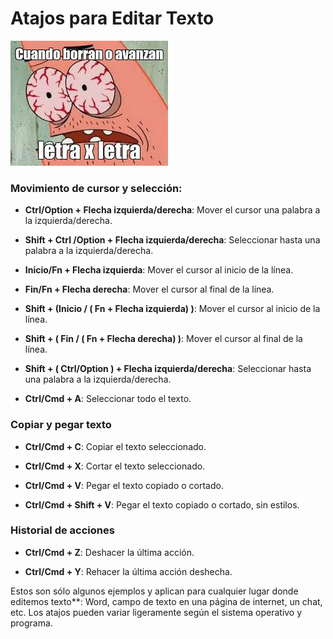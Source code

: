 # Atajos para Editar Texto

![alt text](../../memes/letra-x-letra.jpg)

### Movimiento de cursor y selección:

- **Ctrl/Option + Flecha izquierda/derecha**: Mover el cursor una palabra a la izquierda/derecha.

- **Shift + Ctrl /Option   + Flecha izquierda/derecha**: Seleccionar hasta una palabra a la izquierda/derecha.

- **Inicio/Fn + Flecha izquierda**: Mover el cursor al inicio de la línea.

- **Fin/Fn + Flecha derecha**: Mover el cursor al final de la línea.

- **Shift + (Inicio / ( Fn + Flecha izquierda) )**: Mover el cursor al inicio de la línea.

- **Shift + ( Fin / ( Fn + Flecha derecha) )**: Mover el cursor al final de la línea.

- **Shift + ( Ctrl/Option ) + Flecha izquierda/derecha**: Seleccionar hasta una palabra a la izquierda/derecha.

- **Ctrl/Cmd + A**: Seleccionar todo el texto.


### Copiar y pegar texto


- **Ctrl/Cmd + C**: Copiar el texto seleccionado.

- **Ctrl/Cmd + X**: Cortar el texto seleccionado.

- **Ctrl/Cmd + V**: Pegar el texto copiado o cortado.

- **Ctrl/Cmd + Shift + V**: Pegar el texto copiado o cortado, sin estilos.


### Historial de acciones


- **Ctrl/Cmd + Z**: Deshacer la última acción.

- **Ctrl/Cmd + Y**: Rehacer la última acción deshecha.




Estos son sólo algunos ejemplos y aplican para cualquier lugar donde editemos texto**: Word, campo de texto en una página de internet, un chat, etc. Los atajos pueden variar ligeramente según el sistema operativo y programa.